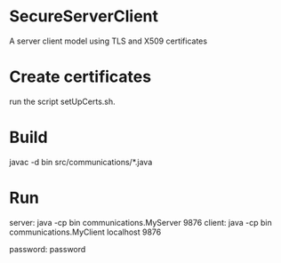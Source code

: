 # SecureServerClient
A server client model using TLS and X509 certificates

# Create certificates
run the script setUpCerts.sh.

# Build
javac -d bin src/communications/*.java

# Run
server: java -cp bin communications.MyServer 9876
client: java -cp bin communications.MyClient localhost 9876

password: password


